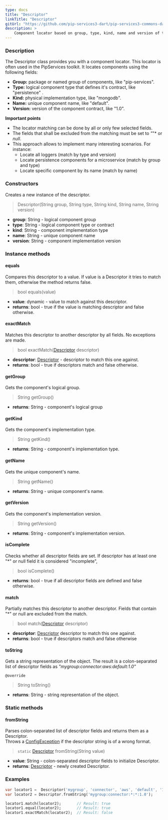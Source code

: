 ```yaml
---
type: docs
title: "Descriptor"
linkTitle: "Descriptor"
gitUrl: "https://github.com/pip-services3-dart/pip-services3-commons-dart"
description: >
    Component locator based on group, type, kind, name and version of the component.
---
```


### Description
The Descriptor class provides you with a component locator. This locator is often used in the PipServices toolkit. It locates components using the following fields:

- **Group:** package or named group of components, like "pip-services". 
- **Type:** logical component type that defines it's contract, like "persistence" .
- **Kind:** physical implementation type, like "mongodb".  
- **Name:** unique component name, like "default".  
- **Version:** version of the component contract, like "1.0".  

**Important points**

- The locator matching can be done by all or only few selected fields. 
- The fields that shall be excluded from the matching must be set to *"*"* or *null*.
- This approach allows to implement many interesting scenarios. For instance:
    - Locate all loggers (match by type and version)  
    - Locate persistence components for a microservice (match by group and type)  
    - Locate specific component by its name (match by name) 

### Constructors
Creates a new instance of the descriptor.

> Descriptor(String group, String type, String kind, String name, String version)

- **group**: String - logical component group
- **type**: String - logical component type or contract
- **kind**: String - component implementation type
- **name**: String - unique component name
- **version**: String - component implementation version


### Instance methods

#### equals
Compares this descriptor to a value.
If value is a Descriptor it tries to match them,
otherwise the method returns false.

> bool equals(value)

- **value**: dynamic - value to match against this descriptor.
- **returns**: bool - true if the value is matching descriptor and false otherwise.

#### exactMatch
Matches this descriptor to another descriptor by all fields.
No exceptions are made.

> bool exactMatch([Descriptor]() descriptor)

- **descriptor**: [Descriptor]() - descriptor to match this one against.
- **returns**: bool - true if descriptors match and false otherwise. 


#### getGroup
Gets the component's logical group.

> String getGroup()

- **returns**: String - component's logical group

#### getKind
Gets the component's implementation type.

> String getKind()

- **returns**: String - component's implementation type.
    

#### getName
Gets the unique component's name.

> String getName()

- **returns**: String - unique component's name.

#### getVersion
Gets the component's implementation version.

> String getVersion()

- **returns**: String - component's implementation version.

#### isComplete
Checks whether all descriptor fields are set.
If descriptor has at least one "*" or null field it is considered "incomplete",

> bool isComplete()

- **returns**: bool - true if all descriptor fields are defined and false otherwise.

#### match
Partially matches this descriptor to another descriptor.
Fields that contain "*" or null are excluded from the match.

> bool match([Descriptor]() descriptor)

- **descriptor**: [Descriptor]() descriptor to match this one against.
- **returns**: bool - true if descriptors match and false otherwise 

#### toString
Gets a string representation of the object.
The result is a colon-separated list of descriptor fields as
*"mygroup:connector:aws:default:1.0"*

`@override`
> String toString()

- **returns**: String - string representation of the object.

### Static methods

#### fromString
Parses colon-separated list of descriptor fields and returns them as a Descriptor.  
Throws a [ConfigException](../../errors/config_exception) if the descriptor string is of a wrong format.

> `static` [Descriptor]() fromString(String value)

- **value**: String - colon-separated descriptor fields to initialize Descriptor.
- **returns**: [Descriptor]() - newly created Descriptor.

### Examples

```dart
var locator1 =  Descriptor('mygroup', 'connector', 'aws', 'default', '1.0');
var locator2 = Descriptor.fromString('mygroup:connector:*:*:1.0');

locator1.match(locator2);		// Result: true
locator1.equal(locator2);		// Result: true
locator1.exactMatch(locator2);	// Result: false

```
